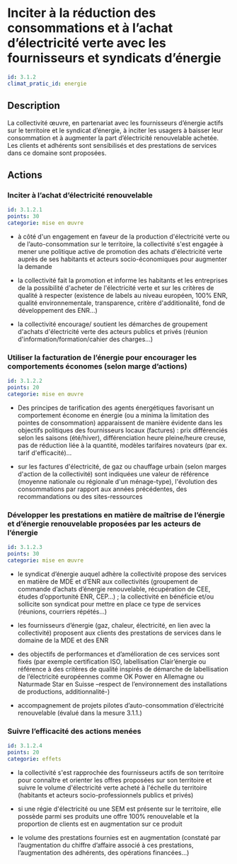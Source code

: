 # Inciter à la réduction des consommations et à l’achat d’électricité verte avec les fournisseurs et syndicats d’énergie
```yaml
id: 3.1.2
climat_pratic_id: energie
```
## Description
La collectivité œuvre, en partenariat avec les fournisseurs d’énergie actifs sur le territoire et le syndicat d’énergie, à inciter les usagers à baisser leur consommation et à augmenter la part d’électricité renouvelable achetée. Les clients et adhérents sont sensibilisés et des prestations de services dans ce domaine sont proposées.



## Actions
### Inciter à l’achat d’électricité renouvelable
```yaml
id: 3.1.2.1
points: 30
categorie: mise en œuvre
```
- à côté d'un engagement en faveur de la production d'électricité verte ou de l’auto-consommation sur le territoire, la collectivité s'est engagée à mener une politique active de promotion des achats d'électricité verte auprès de ses habitants et acteurs socio-économiques pour augmenter la demande

- la collectivité fait la promotion et informe les habitants et les entreprises de la possibilité d'acheter de l'électricité verte et sur les critères de qualité à respecter (existence de labels au niveau européen, 100% ENR, qualité environnementale, transparence, critère d'additionalité, fond de développement des ENR...)

- la collectivité encourage/ soutient  les démarches de groupement d'achats d'électricité verte des acteurs publics et privés (réunion d'information/formation/cahier des charges...)




### Utiliser la facturation de l’énergie pour encourager les comportements économes (selon marge d’actions)
```yaml
id: 3.1.2.2
points: 20
categorie: mise en œuvre
```
- Des principes de tarification des agents énergétiques favorisant un comportement économe en énergie (ou a minima la limitation des pointes de consommation) apparaissent de manière évidente dans les objectifs politiques des fournisseurs locaux (factures) : prix différenciés selon les saisons (été/hiver), différenciation heure pleine/heure creuse, pas de réduction liée à la quantité, modèles tarifaires novateurs (par ex. tarif d'efficacité)…

- sur les factures d'électricité, de gaz ou chauffage urbain (selon marges d'action de la collectivité) sont indiquées une valeur de référence (moyenne nationale ou régionale d'un ménage-type), l'évolution des consommations par rapport aux années précédentes, des recommandations ou des sites-ressources




### Développer les prestations en matière de maîtrise de l’énergie et d’énergie renouvelable proposées par les acteurs de l’énergie
```yaml
id: 3.1.2.3
points: 30
categorie: mise en œuvre
```
- le syndicat d’énergie auquel adhère la collectivité propose des services en matière de MDE et d’ENR aux collectivités (groupement de commande d’achats d’énergie renouvelable, récupération de CEE, études d’opportunité ENR, CEP…) ; la collectivité en bénéficie et/ou sollicite son syndicat pour mettre en place ce type de services (réunions, courriers répétés...)

- les fournisseurs d’énergie (gaz, chaleur, électricité, en lien avec la collectivité) proposent aux clients des prestations de services dans le domaine de la MDE et des ENR

- des objectifs de performances et d’amélioration de ces services sont fixés (par exemple certification ISO, labellisation Clair’énergie ou référence à des critères de qualité inspirés de démarche de labellisation de l’électricité européennes comme OK Power en Allemagne ou Naturmade Star en Suisse –respect de l’environnement des installations de productions, additionnalité-)

- accompagnement de projets pilotes d’auto-consommation d’électricité renouvelable (évalué dans la mesure 3.1.1.)




### Suivre l’efficacité des actions menées
```yaml
id: 3.1.2.4
points: 20
categorie: effets
```
- la collectivité s'est rapprochée des fournisseurs actifs de son territoire pour connaître et orienter les offres proposées sur son territoire et suivre le volume d'électricité verte acheté à l'échelle du territoire (habitants et acteurs socio-professionnels publics et privés)

- si une régie d'électricité ou une SEM est présente sur le territoire, elle possède parmi ses produits une offre 100% renouvelable et la proportion de clients est en augmentation sur ce produit

- le volume des prestations fournies est en augmentation (constaté par l’augmentation du chiffre d’affaire associé à ces prestations, l’augmentation des adhérents, des opérations financées…)



